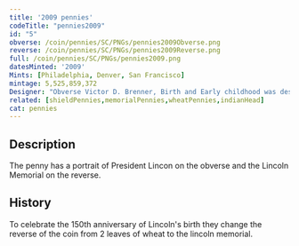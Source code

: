 ```yaml
---
title: '2009 pennies'
codeTitle: "pennies2009"
id: "5"
obverse: /coin/pennies/SC/PNGs/pennies2009Obverse.png
reverse: /coin/pennies/SC/PNGs/pennies2009Reverse.png
full: /coin/pennies/SC/PNGs/pennies2009.png
datesMinted: '2009'
Mints: [Philadelphia, Denver, San Francisco]
mintage: 5,525,859,372
Designer: "Obverse Victor D. Brenner, Birth and Early childhood was designed by: Richard Masters, Formative Years was deigned by Charles Vickers, Professional Life was designed by Don Everhart, Presidency was designed by Joseph Menna"
related: [shieldPennies,memorialPennies,wheatPennies,indianHead]
cat: pennies
---
```


## Description

The penny has a portrait of President Lincon on the obverse and the Lincoln Memorial on the reverse.

## History

To celebrate the 150th anniversary of Lincoln's birth they change the reverse of the coin from 2 leaves of wheat to the lincoln memorial.
